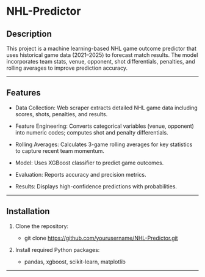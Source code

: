 # NHL-Predictor
<h2>Description</h2>

This project is a machine learning-based NHL game outcome predictor that uses historical game data (2021–2025) to forecast match results. The model incorporates team stats, venue, opponent, shot differentials, penalties, and rolling averages to improve prediction accuracy.

------------------------------------------------------------------------------------
<h2>Features</h2>

- Data Collection: Web scraper extracts detailed NHL game data including scores, shots, penalties, and results.

- Feature Engineering: Converts categorical variables (venue, opponent) into numeric codes; computes shot and penalty differentials.

- Rolling Averages: Calculates 3-game rolling averages for key statistics to capture recent team momentum.

- Model: Uses XGBoost classifier to predict game outcomes.

- Evaluation: Reports accuracy and precision metrics.

- Results: Displays high-confidence predictions with probabilities.

------------------------------------------------------------------------------------
<h2>Installation</h2>

1) Clone the repository:
    - git clone https://github.com/yourusername/NHL-Predictor.git

2) Install required Python packages:
    - pandas, xgboost, scikit-learn, matplotlib

------------------------------------------------------------------------------------
